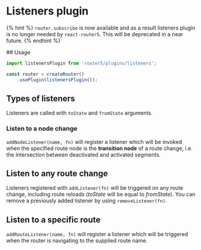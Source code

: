 # Listeners plugin

{% hint %}
`router.subscribe` is now available and as a result listeners plugin is no longer needed by `react-router5`. This will be deprecated in a near future.
{% endhint %}


## Usage

```javascript
import listenersPlugin from 'router5/plugins/listeners';

const router = createRouter()
    .usePlugin(listenersPlugin());
```


## Types of listeners

Listeners are called with `toState` and `fromState` arguments.


### Listen to a node change

`addNodeListener(name, fn)` will register a listener which will be invoked when the specified route node
is the __transition node__ of a route change, i.e. the intersection between deactivated and activated segments.


## Listen to any route change

Listeners registered with `addListener(fn)` will be triggered on any route change, including route reloads (_toState_
will be equal to _fromState_). You can remove a previously added listener by using `removeListener(fn)`.


## Listen to a specific route

`addRouteListener(name, fn)` will register a listener which will be triggered when the router is navigating to the supplied route name.
